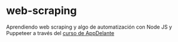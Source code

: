# web-scraping
Aprendiendo web scraping y algo de automatización con Node JS y Puppeteer a través del [curso de AppDelante](https://appdelante.com/cursos)
